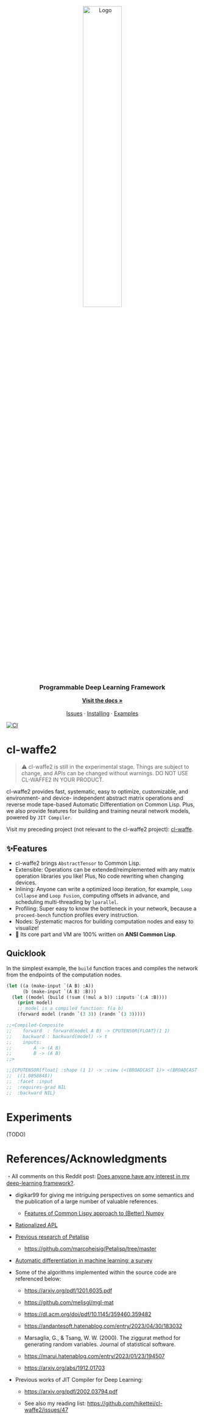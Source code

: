 <p align="center">
    <a href="https://github.com/hikettei/cl-waffe2">
        <img alt="Logo" src="https://hikettei.github.io/cl-waffe-docs/cl-waffe.png" width="45%">
    </a>
    <br>
    <h3 align="center">Programmable Deep Learning Framework</h3>
    <p align="center">
    <a href="https://hikettei.github.io/cl-waffe2/"><strong>Visit the docs »</strong></a>
    <br />
    <br />
    <a href="https://github.com/hikettei/cl-waffe2/issues">Issues</a>
    ·
    <a href="https://hikettei.github.io/cl-waffe2/install/">Installing</a>
    ·
    <a href="https://github.com/hikettei/cl-waffe2/tree/master/examples">Examples</a>
  </p>
</p>

[![CI](https://github.com/hikettei/cl-waffe2/actions/workflows/Cl.yml/badge.svg?branch=master)](https://github.com/hikettei/cl-waffe2/actions/workflows/Cl.yml)

# cl-waffe2

> ⚠️ cl-waffe2 is still in the experimental stage. Things are subject to change, and APIs can be changed without warnings. DO NOT USE CL-WAFFE2 IN YOUR PRODUCT.

cl-waffe2 provides fast, systematic, easy to optimize, customizable, and environment- and device- independent abstract matrix operations and reverse mode tape-based Automatic Differentiation on Common Lisp. Plus, we also provide features for building and training neural network models, powered by `JIT Compiler`.

Visit my preceding project (not relevant to the cl-waffe2 project): [cl-waffe](https://github.com/hikettei/cl-waffe).

## ✨Features

- cl-waffe2 brings `AbstractTensor` to Common Lisp.
- Extensible: Operations can be extended/reimplemented with any matrix operation libraries you like! Plus, No code rewriting when changing devices.
- Inlining:  Anyone can write a optimized loop iteration, for example, `Loop Collapse` and `Loop Fusion`, computing offsets in advance, and scheduling multi-threading by `lparallel`.
- Profiling: Super easy to know the bottleneck in your network, because a `proceed-bench` function profiles every instruction.
- Nodes: Systematic macros for building computation nodes and easy to visualize!
- 👏 Its core part and VM are 100% written on **ANSI Common Lisp**.

## Quicklook

In the simplest example, the `build` function traces and compiles the network from the endpoints of the computation nodes. 

```lisp
(let ((a (make-input `(A B) :A))
      (b (make-input `(A B) :B)))
  (let ((model (build (!sum (!mul a b)) :inputs `(:A :B))))
    (print model)
    ;; model is a compiled function: f(a b)
    (forward model (randn `(3 3)) (randn `(3 3)))))

;;<Compiled-Composite
;;    forward  : forward(model A B) -> CPUTENSOR{FLOAT}(1 1)
;;    backward : backward(model) -> t
;;    inputs:
;;        A -> (A B)
;;        B -> (A B)
;;>

;;{CPUTENSOR[float] :shape (1 1) -> :view (<(BROADCAST 1)> <(BROADCAST 1)>) -> :visible-shape (1 1) :named ChainTMP646587 
;;  ((1.0858848))
;;  :facet :input
;;  :requires-grad NIL
;;  :backward NIL} 
```

# Experiments

(TODO)

# References/Acknowledgments

・All comments on this Reddit post: [Does anyone have any interest in my deep-learning framework?](https://www.reddit.com/r/Common_Lisp/comments/124da1l/does_anyone_have_any_interest_in_my_deeplearning/).

- digikar99 for giving me intriguing perspectives on some semantics and the publication of a large number of valuable references.
    - [Features of Common Lispy approach to (Better) Numpy](https://gist.github.com/digikar99/ba2f0bb34021bfdc086b9c1c712ca228)

- [Rationalized APL](https://www.jsoftware.com/papers/RationalizedAPL.htm)

- [Previous research of Petalisp](https://www.european-lisp-symposium.org/static/2018/heisig.pdf)
    - https://github.com/marcoheisig/Petalisp/tree/master

- [Automatic differentiation in machine learning: a survey](https://arxiv.org/abs/1502.05767)

- Some of the algorithms implemented within the source code are referenced below:

    - https://arxiv.org/pdf/1201.6035.pdf

    - https://github.com/melisgl/mgl-mat

    - https://dl.acm.org/doi/pdf/10.1145/359460.359482

    - https://andantesoft.hatenablog.com/entry/2023/04/30/183032

    - Marsaglia, G., & Tsang, W. W. (2000). The ziggurat method for generating random variables. Journal of statistical software.

    - https://marui.hatenablog.com/entry/2023/01/23/194507

    - https://arxiv.org/abs/1912.01703

- Previous works of JIT Compiler for Deep Learning:

    - https://arxiv.org/pdf/2002.03794.pdf

    - See also my reading list: https://github.com/hikettei/cl-waffe2/issues/47
